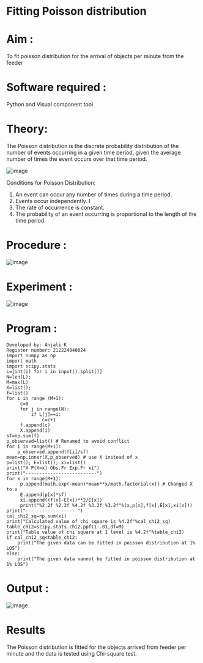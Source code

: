 # Fitting Poisson  distribution
# Aim : 

To fit poisson distribution for the arrival of objects per minute from the feeder

# Software required :  

Python and Visual component tool

# Theory:

The Poisson distribution is the discrete probability distribution of the number of events occurring in a given time period, given the average number of times the event occurs over that time period.

![image](https://user-images.githubusercontent.com/104613195/166248326-fd042076-8b0b-40c4-8b11-1d8e8fcb74db.png)

 Conditions for Poisson Distribution:

1. An event can occur any number of times during a time period.
2. Events occur independently. I
3. The rate of occurrence is constant.
4. The probability of an event occurring is proportional to the length of the time period. 
 
# Procedure :

![image](https://user-images.githubusercontent.com/104613195/166251988-d0c53205-6080-4f7b-ae4c-398178586637.png)

# Experiment :

![image](https://user-images.githubusercontent.com/103921593/230282876-f4a5afbf-cac1-4648-a1b0-c78840638a8e.png)

# Program :
```
Developed by: Anjali K
Register number: 212224040024
import numpy as np 
import math 
import scipy.stats 
L=[int(i) for i in input().split()] 
N=len(L); 
M=max(L) 
X=list(); 
f=list() 
for i in range (M+1): 
     c=0 
     for j in range(N): 
         if L[j]==i: 
             c=c+1 
     f.append(c) 
     X.append(i) 
sf=np.sum(f) 
p_observed=list() # Renamed to avoid conflict 
for i in range(M+1): 
    p_observed.append(f[i]/sf) 
mean=np.inner(X,p_observed) # use X instead of x 
p=list(); E=list(); xi=list() 
print("X P(X=x) Obs.Fr Exp.Fr xi") 
print("--------------------------") 
for x in range(M+1): 
     p.append(math.exp(-mean)*mean**x/math.factorial(x)) # Changed X to x 
     E.append(p[x]*sf)
     xi.append((f[x]-E[x])**2/E[x]) 
     print("%2.2f %2.3f %4.2f %3.2f %3.2f"%(x,p[x],f[x],E[x],xi[x])) 
print("-------------------") 
cal_chi2_sq=np.sum(xi) 
print("Calculated value of chi square is %4.2f"%cal_chi2_sq) 
table_chi2=scipy.stats.chi2.ppf(1-.01,df=M) 
print("Table value of chi square at 1 level is %4.2f"%table_chi2) 
if cal_chi2_sq<table_chi2: 
    print("The given data can be fitted in poisson distribution at 1% LOS") 
else: 
    print("The given data vannot be fitted in poisson distribution at 1% LOS") 
``` 

# Output : 
![image](https://github.com/user-attachments/assets/9c6739a3-3385-4b4d-aafe-b7cea83e7f66)



# Results

The Poisson distribution is fitted for the objects arrived from feeder per minute and the data is tested using Chi-square test. 
 
